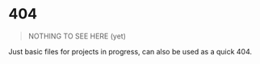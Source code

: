 # 404
> NOTHING TO SEE HERE (yet)

Just basic files for projects in progress, can also be used as a quick 404.
